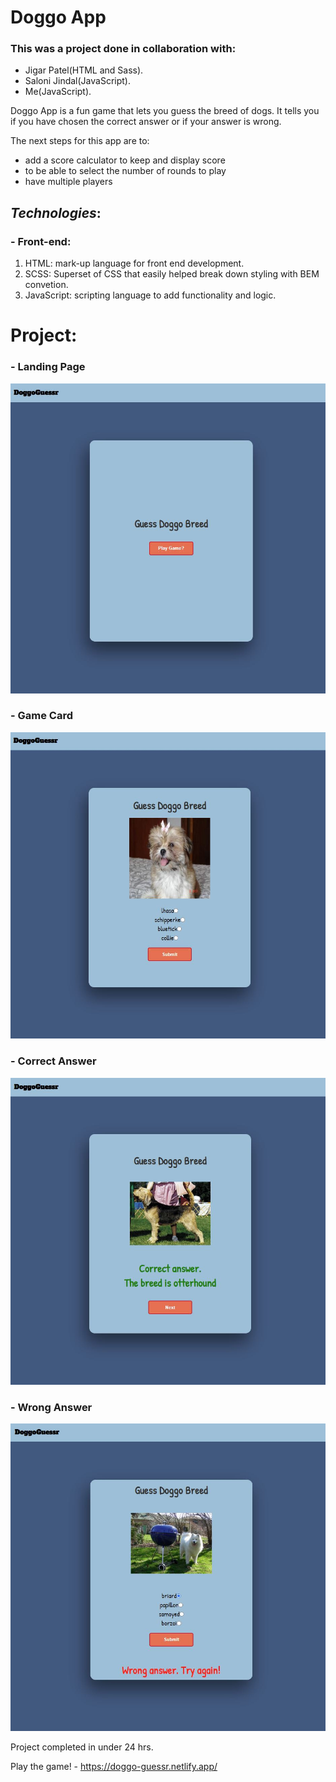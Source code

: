 # **Doggo App**
### This was a project done in collaboration with: 
- Jigar Patel(HTML and Sass).
- Saloni Jindal(JavaScript).
- Me(JavaScript).

Doggo App is a fun game that lets you guess the breed of dogs. It tells you if you have chosen the correct answer or if your answer is wrong.

The next steps for this app are to: 
- add a score calculator to keep and display score
- to be able to select the number of rounds to play
- have multiple players

## ***Technologies***: 
### **- Front-end:**
1. HTML: mark-up language for front end development. 
2. SCSS: Superset of CSS that easily helped break down styling with BEM convetion.
3. JavaScript: scripting language to add functionality and logic.

# Project:
### - Landing Page
![image](./screenshots/landing-page.JPG)
### - Game Card
![image](./screenshots/game-card.JPG)
### - Correct Answer
![image](./screenshots/correct-answer.JPG)
### - Wrong Answer
![image](./screenshots/wrong-answer.JPG)

Project completed in under 24 hrs. 

Play the game! - https://doggo-guessr.netlify.app/